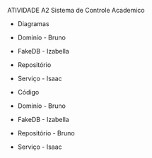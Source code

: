 ATIVIDADE A2
Sistema de Controle Academico

- Diagramas
- Dominío - Bruno
- FakeDB - Izabella
- Repositório
- Serviço - Isaac

- Código
- Dominío - Bruno
- FakeDB - Izabella
- Repositório - Bruno
- Serviço - Isaac
